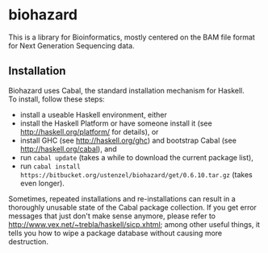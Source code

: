 biohazard
=========

This is a library for Bioinformatics, mostly centered on the BAM file
format for Next Generation Sequencing data.


Installation
------------

Biohazard uses Cabal, the standard installation mechanism for Haskell.  
To install, follow these steps:

* install a useable Haskell environment, either
 * install the Haskell Platform or have someone install it (see http://haskell.org/platform/ for details), or
 * install GHC (see http://haskell.org/ghc) and bootstrap Cabal (see
http://haskell.org/cabal), and
 * run `cabal update` (takes a while to download the current package list),
* run `cabal install
  https://bitbucket.org/ustenzel/biohazard/get/0.6.10.tar.gz`
  (takes even longer).

Sometimes, repeated installations and re-installations can result in a
thoroughly unusable state of the Cabal package collection.  If you get
error messages that just don't make sense anymore, please refer to
http://www.vex.net/~trebla/haskell/sicp.xhtml; among other useful
things, it tells you how to wipe a package database without causing more
destruction.
